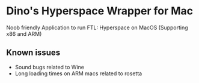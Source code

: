 # Dino's Hyperspace Wrapper for Mac
Noob friendly Application to run FTL: Hyperspace on MacOS 
(Supporting x86 and ARM)

## Known issues
- Sound bugs related to Wine
- Long loading times on ARM macs related to rosetta
